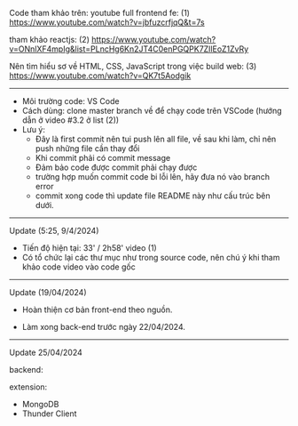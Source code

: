 Code tham khảo trên: youtube
full frontend fe: (1) https://www.youtube.com/watch?v=jbfuzcrfjqQ&t=7s

tham khảo reactjs: (2) https://www.youtube.com/watch?v=ONnlXF4mpIg&list=PLncHg6Kn2JT4C0enPGQPK7ZIlEoZ1ZvRy

Nên tìm hiểu sơ về HTML, CSS, JavaScript trong việc build web: (3) https://www.youtube.com/watch?v=QK7t5Aodgik

----------------------------------------------------------------------------------
- Môi trường code: VS Code
- Cách dùng: 
clone master branch về để chạy code trên VSCode 
(hướng dẫn ở video #3.2 ở list (2))
- Lưu ý: 
  + Đây là first commit nên tui push lên all file, về sau khi làm, chỉ nên push những file cần thay đổi
  + Khi commit phải có commit message
  + Đảm bảo code được commit phải chạy được
  + trường hợp muốn commit code bi lỗi lên, hãy đưa nó vào branch error
  + commit xong code thì update file README này như cấu trúc bên dưới.

----------------------------------------------------------------------------------
Update (5:25, 9/4/2024)
- Tiến độ hiện tại: 33' / 2h58'  video (1)
- Có tổ chức lại các thư mục như trong source code, nên chú ý khi tham khảo code video vào code gốc

----------------------------------------------------------------------------------
Update (19/04/2024)

- Hoàn thiện cơ bản front-end theo nguồn.

- Làm xong back-end trước ngày 22/04/2024.

---

Update 25/04/2024

backend:

extension:
- MongoDB
- Thunder Client
